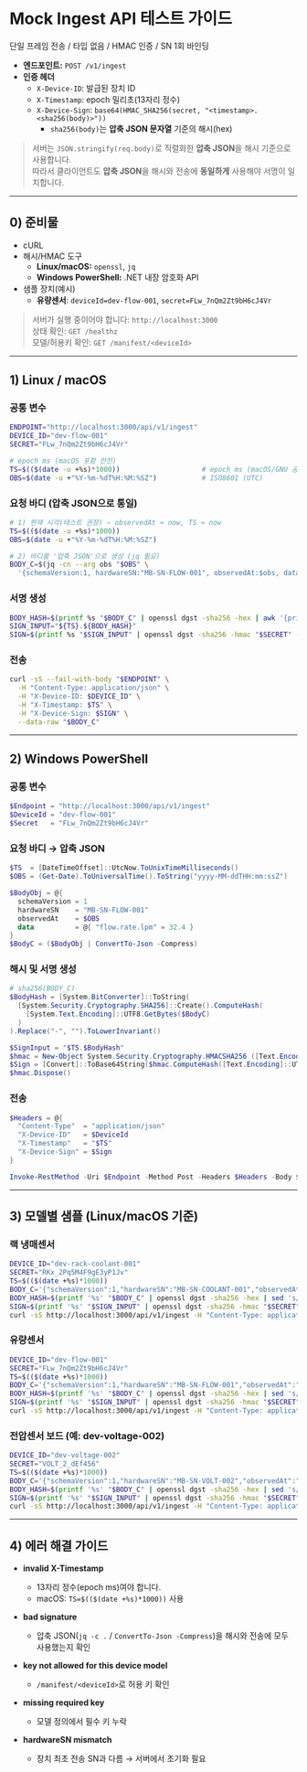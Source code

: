 # Mock Ingest API 테스트 가이드

단일 프레임 전송 / 타입 없음 / HMAC 인증 / SN 1회 바인딩

- **엔드포인트:** `POST /v1/ingest`
- **인증 헤더**
  - `X-Device-ID`: 발급된 장치 ID
  - `X-Timestamp`: epoch 밀리초(13자리 정수)
  - `X-Device-Sign`: `base64(HMAC_SHA256(secret, "<timestamp>.<sha256(body)>"))`
    - `sha256(body)`는 **압축 JSON 문자열** 기준의 해시(hex)

> 서버는 `JSON.stringify(req.body)`로 직렬화한 **압축 JSON**을 해시 기준으로 사용합니다.  
> 따라서 클라이언트도 **압축 JSON**을 해시와 전송에 **동일하게** 사용해야 서명이 일치합니다.

---

## 0) 준비물

- cURL
- 해시/HMAC 도구
  - **Linux/macOS:** `openssl`, `jq`
  - **Windows PowerShell:** .NET 내장 암호화 API
- 샘플 장치(예시)
  - **유량센서**: `deviceId=dev-flow-001`, `secret=FLw_7nQm2Zt9bH6cJ4Vr`

> 서버가 실행 중이어야 합니다: `http://localhost:3000`  
> 상태 확인: `GET /healthz`  
> 모델/허용키 확인: `GET /manifest/<deviceId>`

---

## 1) Linux / macOS

### 공통 변수

```bash
ENDPOINT="http://localhost:3000/api/v1/ingest"
DEVICE_ID="dev-flow-001"
SECRET="FLw_7nQm2Zt9bH6cJ4Vr"

# epoch ms (macOS 포함 안전)
TS=$(($(date -u +%s)*1000))                    # epoch ms (macOS/GNU 공통)
OBS=$(date -u +"%Y-%m-%dT%H:%M:%SZ")           # ISO8601 (UTC)
```

### 요청 바디 (압축 JSON으로 통일)

```bash
# 1) 현재 시각(테스트 권장) — observedAt ≈ now, TS ≈ now
TS=$(($(date -u +%s)*1000))
OBS=$(date -u +"%Y-%m-%dT%H:%M:%SZ")

# 2) 바디를 '압축 JSON'으로 생성 (jq 필요)
BODY_C=$(jq -cn --arg obs "$OBS" \
  '{schemaVersion:1, hardwareSN:"MB-SN-FLOW-001", observedAt:$obs, data:{"flow.rate.lpm":32.4}}')
```

### 서명 생성

```bash
BODY_HASH=$(printf %s "$BODY_C" | openssl dgst -sha256 -hex | awk '{print $2}')
SIGN_INPUT="${TS}.${BODY_HASH}"
SIGN=$(printf %s "$SIGN_INPUT" | openssl dgst -sha256 -hmac "$SECRET" -binary | base64)
```

### 전송

```bash
curl -sS --fail-with-body "$ENDPOINT" \
  -H "Content-Type: application/json" \
  -H "X-Device-ID: $DEVICE_ID" \
  -H "X-Timestamp: $TS" \
  -H "X-Device-Sign: $SIGN" \
  --data-raw "$BODY_C"
```

---

## 2) Windows PowerShell

### 공통 변수

```powershell
$Endpoint = "http://localhost:3000/api/v1/ingest"
$DeviceId = "dev-flow-001"
$Secret   = "FLw_7nQm2Zt9bH6cJ4Vr"
```

### 요청 바디 → 압축 JSON

```powershell
$TS  = [DateTimeOffset]::UtcNow.ToUnixTimeMilliseconds()
$OBS = (Get-Date).ToUniversalTime().ToString("yyyy-MM-ddTHH:mm:ssZ")

$BodyObj = @{
  schemaVersion = 1
  hardwareSN    = "MB-SN-FLOW-001"
  observedAt    = $OBS
  data          = @{ "flow.rate.lpm" = 32.4 }
}
$BodyC = ($BodyObj | ConvertTo-Json -Compress)
```

### 해시 및 서명 생성

```powershell
# sha256(BODY_C)
$BodyHash = [System.BitConverter]::ToString(
  [System.Security.Cryptography.SHA256]::Create().ComputeHash(
    [System.Text.Encoding]::UTF8.GetBytes($BodyC)
  )
).Replace("-", "").ToLowerInvariant()

$SignInput = "$TS.$BodyHash"
$hmac = New-Object System.Security.Cryptography.HMACSHA256 ([Text.Encoding]::UTF8.GetBytes($Secret))
$Sign = [Convert]::ToBase64String($hmac.ComputeHash([Text.Encoding]::UTF8.GetBytes($SignInput)))
$hmac.Dispose()
```

### 전송

```powershell
$Headers = @{
  "Content-Type"  = "application/json"
  "X-Device-ID"   = $DeviceId
  "X-Timestamp"   = "$TS"
  "X-Device-Sign" = $Sign
}

Invoke-RestMethod -Uri $Endpoint -Method Post -Headers $Headers -Body $BodyC
```

---

## 3) 모델별 샘플 (Linux/macOS 기준)

### 랙 냉매센서

```bash
DEVICE_ID="dev-rack-coolant-001"
SECRET="RKx_2Pq5M4F9gE3yP1Jv"
TS=$(($(date +%s)*1000))
BODY_C='{"schemaVersion":1,"hardwareSN":"MB-SN-COOLANT-001","observedAt":"2025-09-11T05:10:00.000Z","data":{"water.temp1.c":24.7,"water.temp2.c":25.0,"water.temp3.c":25.3,"room.temp.c":22.4,"room.humi.pct":41.9,"tank.level.ok":true}}'
BODY_HASH=$(printf '%s' "$BODY_C" | openssl dgst -sha256 -hex | sed 's/^.* //'); SIGN_INPUT="${TS}.${BODY_HASH}"
SIGN=$(printf '%s' "$SIGN_INPUT" | openssl dgst -sha256 -hmac "$SECRET" -binary | base64)
curl -sS http://localhost:3000/api/v1/ingest -H "Content-Type: application/json" -H "X-Device-ID: $DEVICE_ID" -H "X-Timestamp: $TS" -H "X-Device-Sign: $SIGN" -d "$BODY_C"
```

### 유량센서

```bash
DEVICE_ID="dev-flow-001"
SECRET="FLw_7nQm2Zt9bH6cJ4Vr"
TS=$(($(date +%s)*1000))
BODY_C='{"schemaVersion":1,"hardwareSN":"MB-SN-FLOW-001","observedAt":"2025-09-11T05:10:00.000Z","data":{"flow.rate.lpm":32.4}}'
BODY_HASH=$(printf '%s' "$BODY_C" | openssl dgst -sha256 -hex | sed 's/^.* //'); SIGN_INPUT="${TS}.${BODY_HASH}"
SIGN=$(printf '%s' "$SIGN_INPUT" | openssl dgst -sha256 -hmac "$SECRET" -binary | base64)
curl -sS http://localhost:3000/api/v1/ingest -H "Content-Type: application/json" -H "X-Device-ID: $DEVICE_ID" -H "X-Timestamp: $TS" -H "X-Device-Sign: $SIGN" -d "$BODY_C"
```

### 전압센서 보드 (예: dev-voltage-002)

```bash
DEVICE_ID="dev-voltage-002"
SECRET="VOLT_2_dEf456"
TS=$(($(date +%s)*1000))
BODY_C='{"schemaVersion":1,"hardwareSN":"MB-SN-VOLT-002","observedAt":"2025-09-11T05:10:00.000Z","data":{"psu.v1.v":11.98,"psu.v2.v":12.01}}'
BODY_HASH=$(printf '%s' "$BODY_C" | openssl dgst -sha256 -hex | sed 's/^.* //'); SIGN_INPUT="${TS}.${BODY_HASH}"
SIGN=$(printf '%s' "$SIGN_INPUT" | openssl dgst -sha256 -hmac "$SECRET" -binary | base64)
curl -sS http://localhost:3000/api/v1/ingest -H "Content-Type: application/json" -H "X-Device-ID: $DEVICE_ID" -H "X-Timestamp: $TS" -H "X-Device-Sign: $SIGN" -d "$BODY_C"
```

---

## 4) 에러 해결 가이드

- **invalid X-Timestamp**

  - 13자리 정수(epoch ms)여야 합니다.
  - macOS: `TS=$(($(date +%s)*1000))` 사용

- **bad signature**

  - 압축 JSON(`jq -c .` / `ConvertTo-Json -Compress`)을 해시와 전송에 모두 사용했는지 확인

- **key not allowed for this device model**

  - `/manifest/<deviceId>`로 허용 키 확인

- **missing required key**

  - 모델 정의에서 필수 키 누락

- **hardwareSN mismatch**
  - 장치 최초 전송 SN과 다름 → 서버에서 초기화 필요
